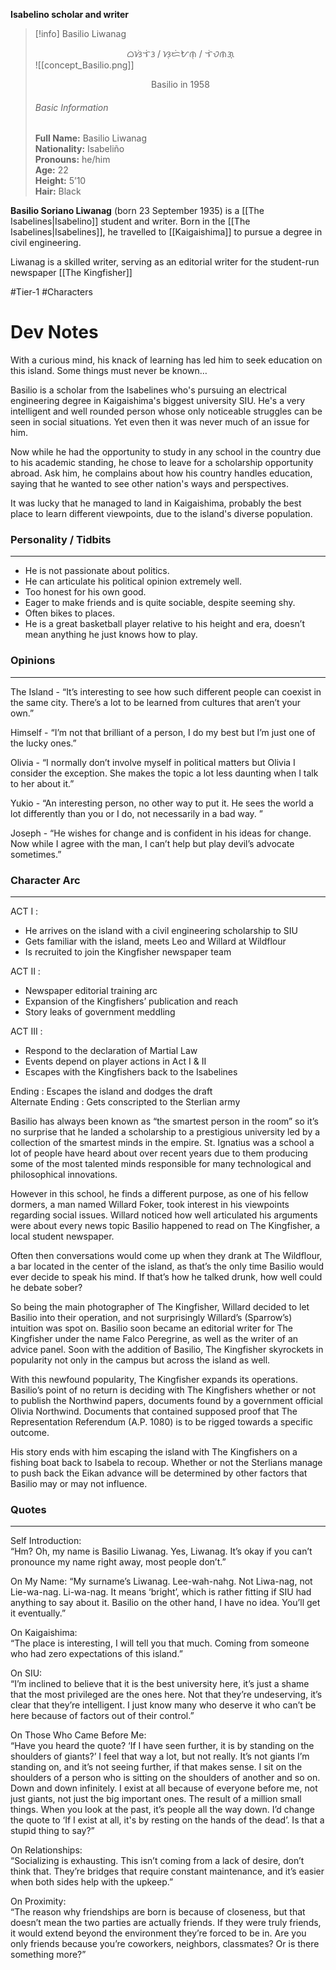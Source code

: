 **Isabelino scholar and writer**

>[!info] Basilio Liwanag</br><center>ᜊᜐᜒᜎᜒᜂ / ᜐᜓᜇᜒᜀᜈᜓ / ᜎᜒᜏᜈᜄ᜔</center>
>![[concept_Basilio.png]]
><center>Basilio in 1958</center>
><h6>Basic Information</h6>
><b>Full Name:</b> Basilio Liwanag</br>
><b>Nationality:</b> Isabeliño</br>
><b>Pronouns:</b> he/him</br>
><b>Age:</b> 22</br>
><b>Height:</b> 5’10</br>
><b>Hair:</b> Black




**Basilio Soriano Liwanag** (born 23 September 1935) is a [[The Isabelines|Isabelino]] student and writer. Born in the [[The Isabelines|Isabelines]], he travelled to [[Kaigaishima]] to pursue a degree in civil engineering.

Liwanag is a skilled writer, serving as an editorial writer for the student-run newspaper [[The Kingfisher]]

#Tier-1 #Characters
# Dev Notes

With a curious mind, his knack of learning has led him to seek education on this island.
Some things must never be known…  

Basilio is a scholar from the Isabelines who's pursuing an electrical engineering degree in Kaigaishima's biggest university SIU. He's a very intelligent and well rounded person whose only noticeable struggles can be seen in social situations. Yet even then it was never much of an issue for him.

Now while he had the opportunity to study in any school in the country due to his academic standing, he chose to leave for a scholarship opportunity abroad. Ask him, he complains about how his country handles education, saying that he wanted to see other nation's ways and perspectives.

It was lucky that he managed to land in Kaigaishima, probably the best place to learn different viewpoints, due to the island's diverse population.

### Personality / Tidbits 
___

-  He is not passionate about politics.
-  He can articulate his political opinion extremely well.
-  Too honest for his own good.
-  Eager to make friends and is quite sociable, despite seeming shy.
-  Often bikes to places.
-  He is a great basketball player relative to his height and era, doesn’t mean anything he just knows how to play.

### Opinions 
---

The Island - “It’s interesting to see how such different people can coexist in the same city. There’s a lot to be learned from cultures that aren’t your own.”

Himself - “I’m not that brilliant of a person, I do my best but I’m just one of the lucky ones.”

Olivia - “I normally don’t involve myself in political matters but Olivia I consider the exception. She makes the topic a lot less daunting when I talk to her about it.”

Yukio - “An interesting person, no other way to put it. He sees the world a lot differently than you or I do, not necessarily in a bad way. ”

Joseph - “He wishes for change and is confident in his ideas for change. Now while I agree with the man, I can’t help but play devil’s advocate sometimes.”  
  

### Character Arc
---
ACT I :  
- He arrives on the island with a civil engineering scholarship to SIU  
- Gets familiar with the island, meets Leo and Willard at Wildflour  
- Is recruited to join the Kingfisher newspaper team  
  
ACT II :  
- Newspaper editorial training arc
- Expansion of the Kingfishers’ publication and reach
- Story leaks of government meddling  
  
ACT III :  
- Respond to the declaration of Martial Law  
- Events depend on player actions in Act I & II  
- Escapes with the Kingfishers back to the Isabelines  
  
Ending : Escapes the island and dodges the draft  
Alternate Ending : Gets conscripted to the Sterlian army
  
Basilio has always been known as “the smartest person in the room” so it’s no surprise that he landed a scholarship to a prestigious university led by a collection of the smartest minds in the empire. St. Ignatius was a school a lot of people have heard about over recent years due to them producing some of the most talented minds responsible for many technological and philosophical innovations.  
  
However in this school, he finds a different purpose, as one of his fellow dormers, a man named Willard Foker, took interest in his viewpoints regarding social issues. Willard noticed how well articulated his arguments were about every news topic Basilio happened to read on The Kingfisher, a local student newspaper.  
  
Often then conversations would come up when they drank at The Wildflour, a bar located in the center of the island, as that’s the only time Basilio would ever decide to speak his mind. If that’s how he talked drunk, how well could he debate sober?  
  
So being the main photographer of The Kingfisher, Willard decided to let Basilio into their operation, and not surprisingly Willard’s (Sparrow’s) intuition was spot on. Basilio soon became an editorial writer for The Kingfisher under the name Falco Peregrine, as well as the writer of an advice panel. Soon with the addition of Basilio, The Kingfisher skyrockets in popularity not only in the campus but across the island as well.  
  
With this newfound popularity, The Kingfisher expands its operations. Basilio’s point of no return is deciding with The Kingfishers whether or not to publish the Northwind papers, documents found by a government official Olivia Northwind. Documents that contained supposed proof that The Representation Referendum (A.P. 1080) is to be rigged towards a specific outcome.  
  
His story ends with him escaping the island with The Kingfishers on a fishing boat back to Isabela to recoup. Whether or not the Sterlians manage to push back the Eikan advance will be determined by other factors that Basilio may or may not influence.

### Quotes
---
Self Introduction:  
“Hm? Oh, my name is Basilio Liwanag. Yes, Liwanag. It’s okay if you can’t pronounce my name right away, most people don’t.”  

On My Name:
“My surname’s Liwanag. Lee-wah-nahg. Not Liwa-nag, not Lie-wa-nag. Li-wa-nag. It means ‘bright’, which is rather fitting if SIU had anything to say about it. Basilio on the other hand, I have no idea. You’ll get it eventually.”

On Kaigaishima:  
“The place is interesting, I will tell you that much. Coming from someone who had zero expectations of this island.”  
  
On SIU:  
“I’m inclined to believe that it is the best university here, it’s just a shame that the most privileged are the ones here. Not that they’re undeserving, it’s clear that they’re intelligent. I just know many who deserve it who can’t be here because of factors out of their control.”  
  
On Those Who Came Before Me:  
“Have you heard the quote? ‘If I have seen further, it is by standing on the shoulders of giants?’ I feel that way a lot, but not really. It’s not giants I’m standing on, and it’s not seeing further, if that makes sense. I sit on the shoulders of a person who is sitting on the shoulders of another and so on. Down and down infinitely. I exist at all because of everyone before me, not just giants, not just the big important ones. The result of a million small things. When you look at the past, it’s people all the way down. I’d change the quote to ‘If I exist at all, it's by resting on the hands of the dead’. Is that a stupid thing to say?”  
  
On Relationships:  
“Socializing is exhausting. This isn’t coming from a lack of desire, don’t think that. They’re bridges that require constant maintenance, and it’s easier when both sides help with the upkeep.”  
  
On Proximity:  
“The reason why friendships are born is because of closeness, but that doesn’t mean the two parties are actually friends. If they were truly friends, it would extend beyond the environment they’re forced to be in. Are you only friends because you’re coworkers, neighbors, classmates? Or is there something more?”